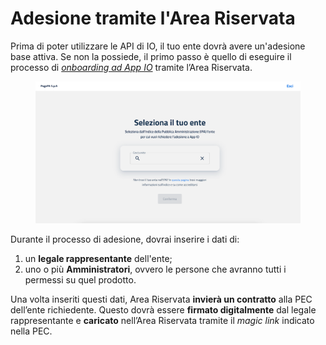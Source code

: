 # Adesione tramite l'Area Riservata

Prima di poter utilizzare le API di IO, il tuo ente dovrà avere un'adesione base attiva. Se non la possiede, il primo passo è quello di eseguire il processo di [_onboarding ad App IO_](https://selfcare.pagopa.it/onboarding/prod-io) tramite l’Area Riservata.

<figure><img src="../.gitbook/assets/areariservata.png" alt=""><figcaption></figcaption></figure>

Durante il processo di adesione, dovrai inserire i dati di:

1. un **legale rappresentante** dell'ente;
2. uno o più **Amministratori**, ovvero le persone che avranno tutti i permessi su quel prodotto.

Una volta inseriti questi dati, Area Riservata **invierà un contratto** alla PEC dell’ente richiedente. Questo dovrà essere **firmato digitalmente** dal legale rappresentante e **caricato** nell’Area Riservata tramite il _magic link_ indicato nella PEC.
